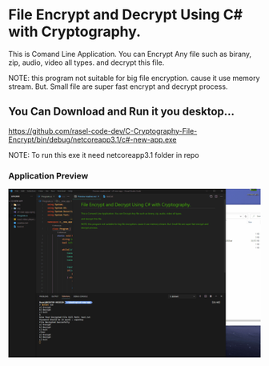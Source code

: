 # File Encrypt and Decrypt Using C# with Cryptography.

This is Comand Line Application. You can Encrypt Any file such as birany, zip, audio, video all types. and decrypt this file.

NOTE: this program not suitable for big file encryption. 
cause it use memory stream. 
But. Small file are super fast encrypt and decrypt process.


## You Can Download and Run it you desktop...
https://github.com/rasel-code-dev/C-Cryptography-File-Encrypt/bin/debug/netcoreapp3.1/c#-new-app.exe

NOTE: To run this exe it need netcoreapp3.1 folder in repo


### Application Preview
![application preview](preview-app.gif)

















<!-- [preview]("./Program.cs") -->